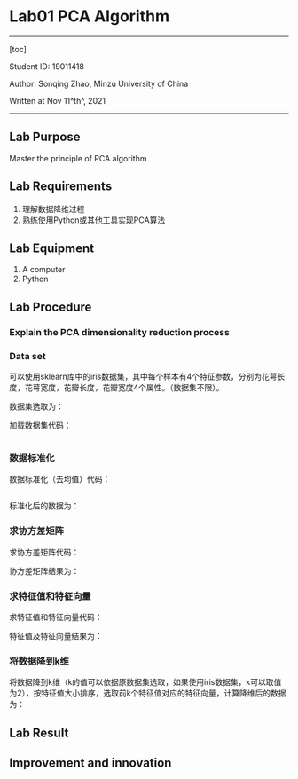 # Lab01 PCA Algorithm

---

[toc]

Student ID: 19011418

Author: Sonqing Zhao, Minzu University of China

Written at Nov 11^th^, 2021

> 

---

## Lab Purpose

Master the principle of PCA algorithm

## Lab Requirements

1. 理解数据降维过程
2. 熟练使用Python或其他工具实现PCA算法

## Lab Equipment

1. A computer
2. Python

## Lab Procedure

### Explain the PCA dimensionality reduction process



### Data set

可以使用sklearn库中的iris数据集，其中每个样本有4个特征参数，分别为花萼长度，花萼宽度，花瓣长度，花瓣宽度4个属性。（数据集不限）。

数据集选取为：

加载数据集代码：

```python

```

### 数据标准化

数据标准化（去均值）代码：

```python

```

标准化后的数据为：

### 求协方差矩阵

求协方差矩阵代码：

协方差矩阵结果为：

### 求特征值和特征向量

求特征值和特征向量代码：

特征值及特征向量结果为：

### 将数据降到k维

将数据降到k维（k的值可以依据原数据集选取，如果使用iris数据集，k可以取值为2），按特征值大小排序，选取前k个特征值对应的特征向量，计算降维后的数据为：

## Lab Result



## Improvement and innovation

 